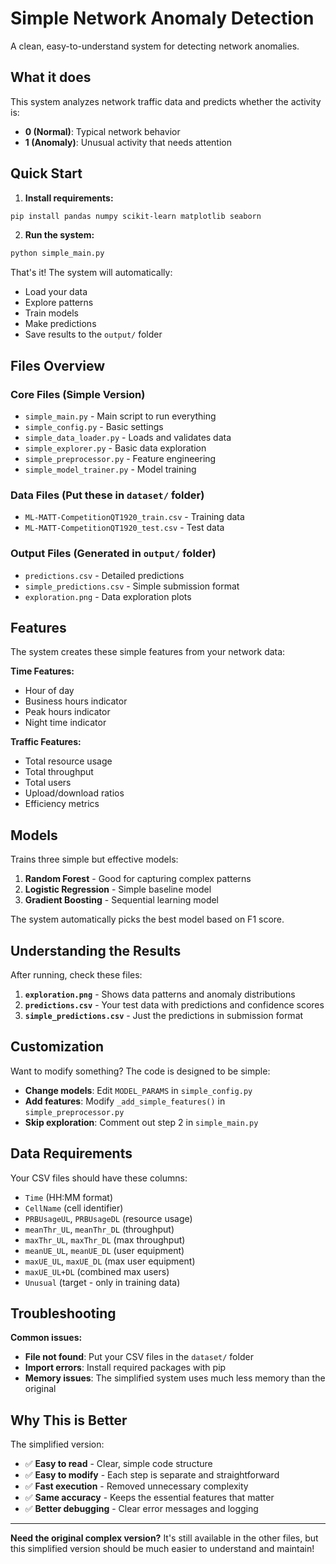 # Simple Network Anomaly Detection

A clean, easy-to-understand system for detecting network anomalies.

## What it does

This system analyzes network traffic data and predicts whether the activity is:
- **0 (Normal)**: Typical network behavior
- **1 (Anomaly)**: Unusual activity that needs attention

## Quick Start

1. **Install requirements:**
```bash
pip install pandas numpy scikit-learn matplotlib seaborn
```

2. **Run the system:**
```bash
python simple_main.py
```

That's it! The system will automatically:
- Load your data
- Explore patterns
- Train models
- Make predictions
- Save results to the `output/` folder

## Files Overview

### Core Files (Simple Version)
- `simple_main.py` - Main script to run everything
- `simple_config.py` - Basic settings
- `simple_data_loader.py` - Loads and validates data
- `simple_explorer.py` - Basic data exploration
- `simple_preprocessor.py` - Feature engineering
- `simple_model_trainer.py` - Model training

### Data Files (Put these in `dataset/` folder)
- `ML-MATT-CompetitionQT1920_train.csv` - Training data
- `ML-MATT-CompetitionQT1920_test.csv` - Test data

### Output Files (Generated in `output/` folder)
- `predictions.csv` - Detailed predictions
- `simple_predictions.csv` - Simple submission format
- `exploration.png` - Data exploration plots

## Features

The system creates these simple features from your network data:

**Time Features:**
- Hour of day
- Business hours indicator
- Peak hours indicator 
- Night time indicator

**Traffic Features:**
- Total resource usage
- Total throughput
- Total users
- Upload/download ratios
- Efficiency metrics

## Models

Trains three simple but effective models:
1. **Random Forest** - Good for capturing complex patterns
2. **Logistic Regression** - Simple baseline model
3. **Gradient Boosting** - Sequential learning model

The system automatically picks the best model based on F1 score.

## Understanding the Results

After running, check these files:

1. **`exploration.png`** - Shows data patterns and anomaly distributions
2. **`predictions.csv`** - Your test data with predictions and confidence scores
3. **`simple_predictions.csv`** - Just the predictions in submission format

## Customization

Want to modify something? The code is designed to be simple:

- **Change models**: Edit `MODEL_PARAMS` in `simple_config.py`
- **Add features**: Modify `_add_simple_features()` in `simple_preprocessor.py`
- **Skip exploration**: Comment out step 2 in `simple_main.py`

## Data Requirements

Your CSV files should have these columns:
- `Time` (HH:MM format)
- `CellName` (cell identifier)
- `PRBUsageUL`, `PRBUsageDL` (resource usage)
- `meanThr_UL`, `meanThr_DL` (throughput)
- `maxThr_UL`, `maxThr_DL` (max throughput)
- `meanUE_UL`, `meanUE_DL` (user equipment)
- `maxUE_UL`, `maxUE_DL` (max user equipment)
- `maxUE_UL+DL` (combined max users)
- `Unusual` (target - only in training data)

## Troubleshooting

**Common issues:**
- **File not found**: Put your CSV files in the `dataset/` folder
- **Import errors**: Install required packages with pip
- **Memory issues**: The simplified system uses much less memory than the original

## Why This is Better

The simplified version:
- ✅ **Easy to read** - Clear, simple code structure
- ✅ **Easy to modify** - Each step is separate and straightforward  
- ✅ **Fast execution** - Removed unnecessary complexity
- ✅ **Same accuracy** - Keeps the essential features that matter
- ✅ **Better debugging** - Clear error messages and logging

---

**Need the original complex version?** It's still available in the other files, but this simplified version should be much easier to understand and maintain!
